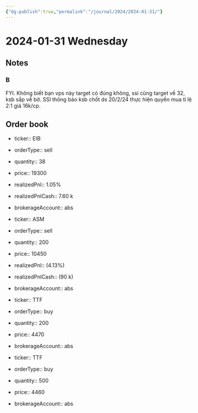 ```yaml
---
{"dg-publish":true,"permalink":"/journal/2024/2024-01-31/"}
---
```


# 2024-01-31 Wednesday

## Notes

### B

FYI. Không biết bạn vps này target có đúng không, ssi cũng target về 32, ksb sắp về bờ. SSI thông báo ksb chốt ds 20/2/24 thực hiện quyền mua tỉ lệ 2:1 giá 16k/cp.

## Order book

- ticker:: EIB
- orderType:: sell
- quantity:: 38
- price:: 19300
- realizedPnl:: 1.05%
- realizedPnlCash:: 7.60 k
- brokerageAccount:: abs

- ticker:: ASM
- orderType:: sell
- quantity:: 200
- price:: 10450
- realizedPnl:: (4.13%)
- realizedPnlCash:: (90 k)
- brokerageAccount:: abs

- ticker:: TTF
- orderType:: buy
- quantity:: 200
- price:: 4470
- brokerageAccount:: abs

- ticker:: TTF
- orderType:: buy
- quantity:: 500
- price:: 4460
- brokerageAccount:: abs

